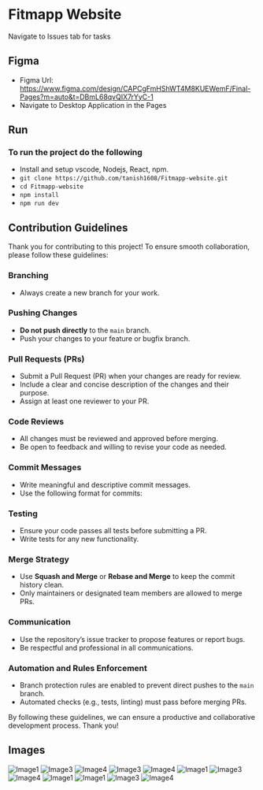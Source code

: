 # Fitmapp Website
Navigate to Issues tab for tasks

## Figma
- Figma Url: https://www.figma.com/design/CAPCgFmHShWT4M8KUEWemF/Final-Pages?m=auto&t=DBmL68qvQIX7rYyC-1   
- Navigate to Desktop Application in the Pages

## Run
### To run the project do the following
- Install and setup vscode, Nodejs, React, npm.
- ```git clone https://github.com/tanish1608/Fitmapp-website.git```
- ```cd Fitmapp-website```
- ```npm install ```
- ```npm run dev ```


## Contribution Guidelines  

Thank you for contributing to this project! To ensure smooth collaboration, please follow these guidelines:  

### Branching  
- Always create a new branch for your work.  

### Pushing Changes  
- **Do not push directly** to the `main` branch.  
- Push your changes to your feature or bugfix branch.  

### Pull Requests (PRs)  
- Submit a Pull Request (PR) when your changes are ready for review.  
- Include a clear and concise description of the changes and their purpose.  
- Assign at least one reviewer to your PR.  

### Code Reviews  
- All changes must be reviewed and approved before merging.  
- Be open to feedback and willing to revise your code as needed.  

### Commit Messages  
- Write meaningful and descriptive commit messages.  
- Use the following format for commits:  

### Testing  
- Ensure your code passes all tests before submitting a PR.  
- Write tests for any new functionality.  

### Merge Strategy  
- Use **Squash and Merge** or **Rebase and Merge** to keep the commit history clean.  
- Only maintainers or designated team members are allowed to merge PRs.  

### Communication  
- Use the repository’s issue tracker to propose features or report bugs.  
- Be respectful and professional in all communications.  

### Automation and Rules Enforcement  
- Branch protection rules are enabled to prevent direct pushes to the `main` branch.  
- Automated checks (e.g., tests, linting) must pass before merging PRs.  

By following these guidelines, we can ensure a productive and collaborative development process. Thank you!

## Images
![Image1](Images/1.jpg)
![Image3](Images/2.jpg)
![Image4](Images/3.jpg)
![Image3](Images/4.jpg)
![Image4](Images/5.jpg)
![Image1](Images/img1.jpg)
![Image3](Images/img3.jpg)
![Image4](Images/img4.jpg)
![Image1](Images/img5.jpg)
![Image1](Images/img5.1.jpg)
![Image3](Images/img6.jpg)
![Image4](Images/img7.jpg)
